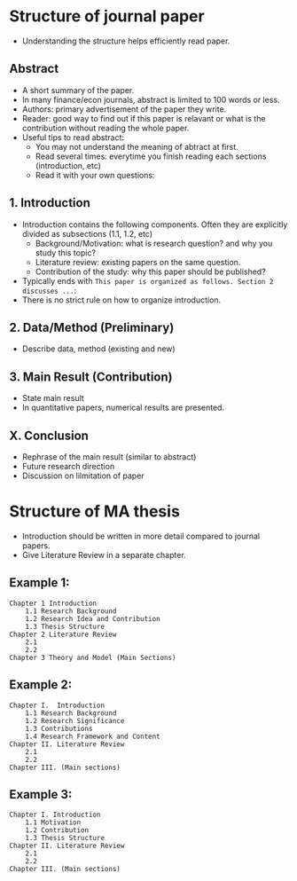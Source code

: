 # Structure of journal paper
* Understanding the structure helps efficiently read paper.

## Abstract
* A short summary of the paper.
* In many finance/econ journals, abstract is limited to 100 words or less.
* Authors: primary advertisement of the paper they write. 
* Reader: good way to find out if this paper is relavant or what is the contribution without reading the whole paper. 
* Useful tips to read abstract:
  * You may not understand the meaning of abtract at first.
  * Read several times: everytime you finish reading each sections (introduction, etc)
  * Read it with your own questions: 

## 1. Introduction
* Introduction contains the following components. Often they are explicitly divided as subsections (1.1, 1.2, etc)
  * Background/Motivation: what is research question? and why you study this topic?
  * Literature review: existing papers on the same question. 
  * Contribution of the study: why this paper should be published?
* Typically ends with `This paper is organized as follows. Section 2 discusses ...`: 
* There is no strict rule on how to organize introduction.

## 2. Data/Method (Preliminary)
* Describe data, method (existing and new)

## 3. Main Result (Contribution)
* State main result
* In quantitative papers, numerical results are presented.

## X. Conclusion
* Rephrase of the main result (similar to abstract)
* Future research direction
* Discussion on lilmitation of paper

# Structure of MA thesis
* Introduction should be written in more detail compared to journal papers.
* Give Literature Review in a separate chapter.

## Example 1:
```
Chapter 1 Introduction
    1.1 Research Background
    1.2 Research Idea and Contribution
    1.3 Thesis Structure
Chapter 2 Literature Review
    2.1 
    2.2 
Chapter 3 Theory and Model (Main Sections)
```

## Example 2:
```
Chapter I.	Introduction
    1.1	Research Background
    1.2	Research Significance
    1.3	Contributions
    1.4	Research Framework and Content
Chapter II.	Literature Review
    2.1	
    2.2	
Chapter III. (Main sections)
```

## Example 3:
````
Chapter I. Introduction
    1.1 Motivation
    1.2 Contribution
    1.3 Thesis Structure
Chapter II. Literature Review
    2.1 
    2.2 
Chapter III. (Main sections)
````
